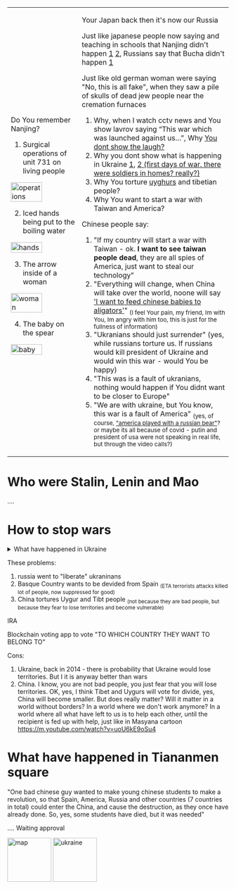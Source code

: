 
<table>
<tr><td>

Do You remember Nanjing?
1. Surgical operations of unit 731 on living people
  
<img alt="operations" src="https://github.com/srghma/srghma.github.io/assets/7573215/9974f6ff-585b-40f7-83e8-47de1a125cbf" width="70%">
  
2. Iced hands being put to the boiling water
  
<img alt="hands" src="https://github.com/srghma/srghma.github.io/assets/7573215/803a3acc-b8b9-4703-8315-4b50df5e46fd" width="70%">
  
3. The arrow inside of a woman
  
<img alt="woman" src="https://github.com/srghma/srghma.github.io/assets/7573215/9a4ca81b-f292-4ea3-b40d-2719e767f2f7" width="70%">
  
4. The baby on the spear
  
<img alt="baby" src="https://github.com/srghma/srghma.github.io/assets/7573215/5974a1fd-3b19-4a3d-900c-6fbe22aed773" width="70%">

</td><td>

Your Japan back then it's now our Russia

Just like japanese people now saying and teaching in schools that Nanjing didn't happen [1](https://qr.ae/pyhdva) [2](https://www.reddit.com/r/JordanPeterson/comments/6fau39/comment/dkkr1ub/?context=3), Russians say that Bucha didn't happen [1](https://www.youtube.com/watch?v=3XNlSg9CUlc)

  Just like old german woman were saying "No, this is all fake", when they saw a pile of skulls of dead jew people near the cremation furnaces 
  
  1. Why, when I watch cctv news and You show lavrov saying “This war which was launched against us…”, Why [You dont show the laugh?](https://www.youtube.com/watch?v=NGizGLceM-I)
  2. Why you dont show what is happening in Ukraine [1](https://t.me/nevzorovtv/8577), [2 (first days of war. there were soldiers in homes? really?)](https://www.facebook.com/hope4ukraine/videos/this-is-never-seen-before-video-pov-from-russian-tank-in-mariupol-shooting-at-re/727612701949066/)
  2. Why You torture [uyghurs](https://www.bbc.com/russian/features-53671502) and tibetian people?
  3. Why You want to start a war with Taiwan and America?
  
  Chinese people say:
  1. "If my country will start a war with Taiwan - ok. **I want to see taiwan people dead**, they are all spies of America, just want to steal our technology"
  1. "Everything will change, when China will take over the world, noone will say ['I want to feed chinese babies to aligators'](https://worldstarhiphop.com/videos/wshhaEUJeT3M8808M0wi/horrible-charleston-white-says-chinese-women-and-babies-deserved-to-be-rped-and-used-as-alligator-bait)" <sub>(I feel Your pain, my friend, Im with You, Im angry with him too, this is just for the fullness of information)</sub>
  1. "Ukranians should just surrender" (yes, while russians torture us. If russians would kill president of Ukraine and would win this war - would You be happy)
  2. "This was is a fault of ukranians, nothing would happen if You didnt want to be closer to Europe"
  1. "We are with ukraine, but You know, this war is a fault of America" <sub>(yes, of course, ["america played with a russian bear"](https://t.me/nevzorovtv/8137)? or maybe its all because of covid - putin and president of usa were not speaking in real life, but through the video calls?)</sub>
  
</td></tr>
</table>

# Who were Stalin, Lenin and Mao

.... 

# How to stop wars

<details><summary>What have happened in Ukraine</summary>

  In 2014, russians said "we give high probability, that IF people in Krimea and Donetsk and Lugansk will vote right now for "TO WHICH COUNTRY THEY WANT TO BELONG TO" THEN (we think) they will choose russia. That's why, without doing this voting, but only because we have such hunch, we will go and fucking liberate this people. Liberate them from their property (stealing business from Krimea people), and make the Donetsk and Lugansk a battlefield, to distract ukranians from Krimea. And, when ukranians will attack our army, while we are hiding in the buildings in Donetsk, we will say they attack civilians"

Truth be said, I (srghma) give probabilities:
- in 2014: Krimea - 40 russia/60 Ukraine, Donetsk and Lugansk - 30 russia/70 Ukraine
- after a war, after Bucha, after rapes: Krimea - 5 russia/95 Ukraine, Donetsk and Lugansk - 5 russia/95 Ukraine
</details>



These problems:
1. russia went to "liberate" ukraninans
2. Basque Country wants to be devided from Spain <sub>(ETA terrorists attacks killed lot of people, now suppressed for good)</sub>
3. China tortures Uygur and Tibt people <sub>(not because they are bad people, but because they fear to lose territories and become vulnerable)</sub>

IRA 

Blockchain voting app to vote "TO WHICH COUNTRY THEY WANT TO BELONG TO" 

Cons:
1. Ukraine, back in 2014 - there is probability that Ukraine would lose territories. But I it is anyway better than wars
2. China. I know, you are not bad people, you just fear that you will lose territories. OK, yes, I think Tibet and Uygurs will vote for divide, yes, China will become smaller. But does really matter? Will it matter in a world without borders? In a world where we don't work anymore? In a world where all what have left to us is to help each other, until the recipient is fed up with help, just like in Masyana cartoon https://m.youtube.com/watch?v=uoU6kE9oSu4

# What have happened in Tiananmen square

"One bad chinese guy wanted to make young chinese students to make a revolution, so that Spain, America, Russia and other countries (7 countries in total) could enter the China, and cause the destruction, as they once have already done. So, yes, some students have died, but it was needed"

.... Waiting approval

<img alt="map" src="https://github.com/srghma/srghma.github.io/assets/7573215/de1a6a3e-bf4d-4709-901a-2d803ed03f57" width="100px">

<img alt="ukraine" src="https://github.com/srghma/srghma.github.io/assets/7573215/36ba4913-0459-4328-b1cd-03748fdf968e" width="100px">
